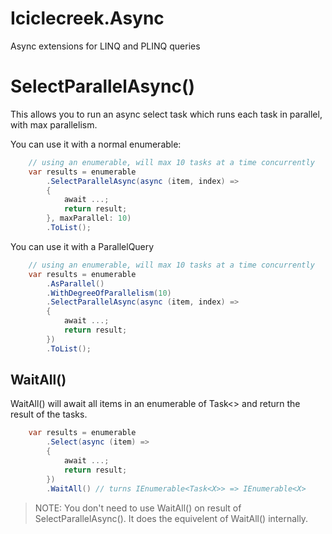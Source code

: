 # Iciclecreek.Async
Async extensions for LINQ and PLINQ queries

# SelectParallelAsync() 
This allows you to run an async select task which runs each task in parallel, with max parallelism.

You can use it with a normal enumerable:
```csharp
    // using an enumerable, will max 10 tasks at a time concurrently
    var results = enumerable
        .SelectParallelAsync(async (item, index) =>
        {
            await ...;
            return result;
        }, maxParallel: 10)
        .ToList();
```

You can use it with a ParallelQuery
```csharp
    // using an enumerable, will max 10 tasks at a time concurrently
    var results = enumerable
        .AsParallel()
        .WithDegreeOfParallelism(10)
        .SelectParallelAsync(async (item, index) =>
        {
            await ...;
            return result;
        })
        .ToList();
```

## WaitAll()
WaitAll() will await all items in an enumerable of Task<> and return the result of the tasks.

```csharp
    var results = enumerable
        .Select(async (item) => 
        {
            await ...;
            return result;
        })
        .WaitAll() // turns IEnumerable<Task<X>> => IEnumerable<X>
```

> NOTE: You don't need to use WaitAll() on result of SelectParallelAsync(). It does the equivelent of WaitAll() internally.
